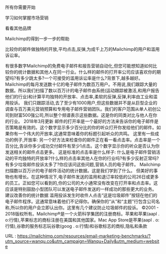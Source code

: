  
 所有你需要开始 
  
 学习如何掌握市场营销 
  
 看看其他品牌 
  
 Mailchimp的得到一步一步的帮助 
  
 比较你的邮件做独特的开放,平均点击,反弹,为成千上万的Mailchimp的用户和滥用诉讼率。 
  
  
 有很多数字Mailchimp的免费电子邮件和报告营销自动化,但您可能想知道如何比较你的统计数据和其他人在同一行业。什么样的邮件的打开率公司应该喜欢你的期望吗?有多少跳太多?一个可接受的滥用诉讼率是什么?背景下,越多越好。 
 Mailchimp的每月发送数十亿的电子邮件为数百万用户。不用说,我们跟踪大量的数据。所以我们扫描了数以百万计的电子邮件由系统(运动跟踪被激活,和用户报告他们的行业)和计算平均独特的开放率、点击率,柔软的反弹,反弹,利率由工业和滥用投诉。 
 我们只跟踪活动,去了至少有1000用户,但这些数据并不是从巨型企业的调查与百万美元营销预算和专用电子邮件营销团队。我们的客户范围从单人初创公司到财富500强公司,所以整个频谱表示这些数据。这是你的同类对比与他人在你的行业。 
 2018年3月更新 
 邮件的打开率是一个最好的方法来告诉你的电子邮件是否策略是有效的。这个数字显示多少百分比的你的听众打开你发给他们的邮件。如果你有一个伟大的开放率,这通常意味着你的标题引起听众的共鸣。 
 这里有一些成功的例子,开放率: 
 另一个好方法来检查你的邮件正在看一看点击率。点击率是一个百分比,告诉你多少成功交付邮件有至少1点击。这个数字显示你的听众是否认为你发送相关的邮件点击更多。 
 这是标准的点击率是什么样子: 
 什么是电子邮件营销活动的平均独特的开放率?什么样的点击率其他人在你的行业吗?有多少反射正常吗?有多少垃圾邮件投诉太多了?你应该问这些问题,营销人员的电子邮件。 
 Mailchimp扫描数以百万计的电子邮件活动的统计数据。这是我们学到了什么。 
 但美好的事物也有增长。在这种情况下,电子邮件发送的滥用和退订率较低的公司26日或更多的员工。正如您可以看到的,你的公司的大小通常没有改变在打开率和点击率。这应该是特别鼓励小型团队可以发送电子邮件发送的一样成功的那些更大的业务。 
 建议改善你的统计数据 
 滥用投诉发生时收件人点击“这是垃圾邮件”按钮在他们的电子邮件程序。这通常意味着他们不记得你。确保你的“从”和“主题”行包含公司名称,所以你的用户会立即认出你。这里有几个建议防止垃圾邮件的投诉。 
 ©2001 - 2018版权所有。Mailchimp®是一个火箭科学集团的注册商标。苹果和苹果(aapl . o:行情),苹果标志的商标注册在美国和其他国家。Mac App Store是苹果(aapl . o:行情),谷歌的服务标志玩谷歌(goog . o:行情)和谷歌标志的商标,隐私和条款 
  
   
  URL : https://mailchimp.com/resources/email-marketing-benchmarks/?utm_source=wanqu.co&utm_campaign=Wanqu+Daily&utm_medium=website